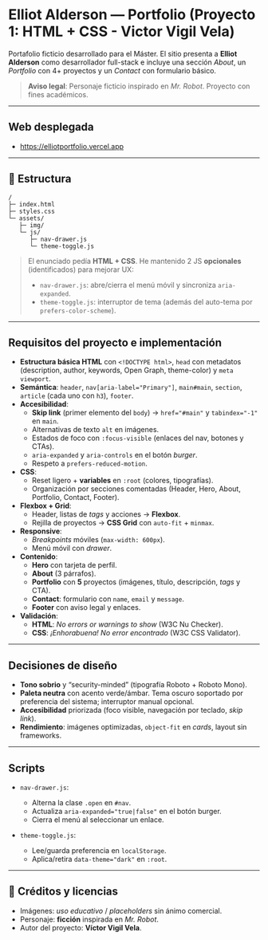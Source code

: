 # Elliot Alderson — Portfolio (Proyecto 1: HTML + CSS - Victor Vigil Vela)

Portafolio ficticio desarrollado para el Máster. El sitio presenta a **Elliot Alderson** como desarrollador full-stack e incluye una sección _About_, un _Portfolio_ con 4+ proyectos y un _Contact_ con formulario básico.

> **Aviso legal**: Personaje ficticio inspirado en _Mr. Robot_. Proyecto con fines académicos.

---

## Web desplegada

- https://elliotportfolio.vercel.app

---

## 📁 Estructura

```text
/
├─ index.html
├─ styles.css
└─ assets/
   ├─ img/
   └─ js/
      ├─ nav-drawer.js
      └─ theme-toggle.js
```

> El enunciado pedía **HTML + CSS**. He mantenido 2 JS **opcionales** (identificados) para mejorar UX:
>
> - `nav-drawer.js`: abre/cierra el menú móvil y sincroniza `aria-expanded`.
> - `theme-toggle.js`: interruptor de tema (además del auto-tema por `prefers-color-scheme`).

---

## Requisitos del proyecto e implementación

- **Estructura básica HTML** con `<!DOCTYPE html>`, `head` con metadatos (description, author, keywords, Open Graph, theme-color) y `meta viewport`.
- **Semántica**: `header`, `nav[aria-label="Primary"]`, `main#main`, `section`, `article` (cada uno con `h3`), `footer`.
- **Accesibilidad**:
  - **Skip link** (primer elemento del `body`) → `href="#main"` y `tabindex="-1"` en `main`.
  - Alternativas de texto `alt` en imágenes.
  - Estados de foco con `:focus-visible` (enlaces del nav, botones y CTAs).
  - `aria-expanded` y `aria-controls` en el botón _burger_.
  - Respeto a `prefers-reduced-motion`.
- **CSS**:
  - Reset ligero + **variables** en `:root` (colores, tipografías).
  - Organización por secciones comentadas (Header, Hero, About, Portfolio, Contact, Footer).
- **Flexbox + Grid**:
  - Header, listas de _tags_ y acciones → **Flexbox**.
  - Rejilla de proyectos → **CSS Grid** con `auto-fit` + `minmax`.
- **Responsive**:
  - _Breakpoints_ móviles (`max-width: 600px`).
  - Menú móvil con _drawer_.
- **Contenido**:
  - **Hero** con tarjeta de perfil.
  - **About** (3 párrafos).
  - **Portfolio** con **5** proyectos (imágenes, título, descripción, _tags_ y CTA).
  - **Contact**: formulario con `name`, `email` y `message`.
  - **Footer** con aviso legal y enlaces.
- **Validación**:
  - **HTML**: _No errors or warnings to show_ (W3C Nu Checker).
  - **CSS**: _¡Enhorabuena! No error encontrado_ (W3C CSS Validator).

---

## Decisiones de diseño

- **Tono sobrio** y “security-minded” (tipografía Roboto + Roboto Mono).
- **Paleta neutra** con acento verde/ámbar. Tema oscuro soportado por preferencia del sistema; interruptor manual opcional.
- **Accesibilidad** priorizada (foco visible, navegación por teclado, _skip link_).
- **Rendimiento**: imágenes optimizadas, `object-fit` en _cards_, layout sin frameworks.

---

## Scripts

- `nav-drawer.js`:

  - Alterna la clase `.open` en `#nav`.
  - Actualiza `aria-expanded="true|false"` en el botón burger.
  - Cierra el menú al seleccionar un enlace.

- `theme-toggle.js`:
  - Lee/guarda preferencia en `localStorage`.
  - Aplica/retira `data-theme="dark"` en `:root`.

---

## 📜 Créditos y licencias

- Imágenes: _uso educativo_ / _placeholders_ sin ánimo comercial.
- Personaje: **ficción** inspirada en _Mr. Robot_.
- Autor del proyecto: **Víctor Vigil Vela**.
